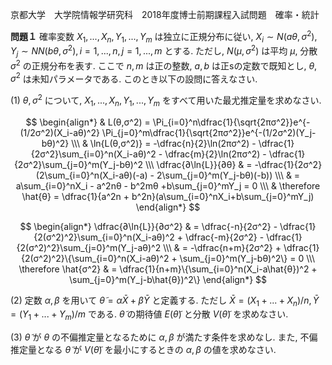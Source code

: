 京都大学　大学院情報学研究科　2018年度博士前期課程入試問題　確率・統計

**問題１** 確率変数 $X_1,...,X_n, Y_1,...,Y_m$ は独立に正規分布に従い, $X_i \sim N(aθ, σ^2), Y_j \sim N N(bθ, σ^2), i = 1,...,n, j = 1,...,m$ とする. ただし, $N(μ, σ^2)$ は平均 $μ$, 分散 $σ^2$ の正規分布を表す. ここで $n,m$ は正の整数, $a,b$ は正sの定数で既知とし, $θ,σ^2$ は未知パラメータである. このとき以下の設問に答えなさい.

(1) $θ,σ^2$ について, $X_1,...,X_n, Y_1,...,Y_m$ をすべて用いた最尤推定量を求めなさい.

$$
    \begin{align*}
        & L(θ,σ^2) = \Pi_{i=0}^n\dfrac{1}{\sqrt{2πσ^2}}e^{-(1/2σ^2)(X_i-aθ)^2} \Pi_{j=0}^m\dfrac{1}{\sqrt{2πσ^2}}e^{-(1/2σ^2)(Y_j-bθ)^2} \\\
        & \ln{L(θ,σ^2)} = -\dfrac{n}{2}\ln(2πσ^2) - \dfrac{1}{2σ^2}\sum_{i=0}^n(X_i-aθ)^2 - \dfrac{m}{2}\ln(2πσ^2) - \dfrac{1}{2σ^2}\sum_{j=0}^m(Y_j-bθ)^2 \\\
        \dfrac{∂\ln{L}}{∂θ} & = -\dfrac{1}{2σ^2}(2\sum_{i=0}^n(X_i-aθ)(-a) - 2\sum_{j=0}^m(Y_j-bθ)(-b)) \\\
        & = a\sum_{i=0}^nX_i - a^2nθ - b^2mθ +b\sum_{j=0}^mY_j = 0 \\\
        & \therefore \hat{θ} = \dfrac{1}{a^2n + b^2n}(a\sum_{i=0}^nX_i+b\sum_{j=0}^mY_j)
    \end{align*}
$$

$$
    \begin{align*}
        \dfrac{∂\ln{L}}{∂σ^2} & = \dfrac{-n}{2σ^2} - \dfrac{1}{2(σ^2)^2}\sum_{i=0}^n(X_i-aθ)^2 + \dfrac{-m}{2σ^2} - \dfrac{1}{2(σ^2)^2}\sum_{j=0}^m(Y_j-aθ)^2 \\\
        & =  -\dfrac{n+m}{2σ^2} + \dfrac{1}{2(σ^2)^2}\{\sum_{i=0}^n(X_i-aθ)^2 + \sum_{j=0}^m(Y_j-bθ)^2\} = 0 \\\
        \therefore \hat{σ^2} & = \dfrac{1}{n+m}\{\sum_{i=0}^n(X_i-a\hat{θ})^2 + \sum_{j=0}^m(Y_j-b\hat{θ})^2\}
    \end{align*}
$$

(2) 定数 $α, β$ を用いて $\tilde{θ} = α\bar{X} + β\bar{Y}$ と定義する. ただし $\bar{X} = (X_1+...+X_n)/n, \bar{Y} = (Y_1+...+Y_m)/m$ である. $\tilde{θ}$ の期待値 $E(\tilde{θ})$ と分散 $V(\tilde{θ})$ を求めなさい.

(3) $\tilde{θ}$ が $θ$ の不偏推定量となるために $α, β$ が満たす条件を求めなし. また, 不偏推定量となる $\tilde{θ}$ が $V(\tilde{θ})$ を最小にするときの $α, β$ の値を求めなさい.


